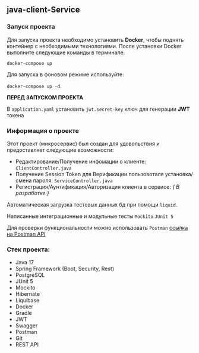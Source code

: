 ## java-client-Service

### Запуск проекта


Для запуска проекта необходимо установить **Docker**, чтобы поднять контейнер с необходимыми технологиями.
После установки Docker выполните следующие команды в терминале:

`docker-compose up`

Для запуска в фоновом режиме используйте:

`docker-compose up -d`.

**ПЕРЕД ЗАПУСКОМ ПРОЕКТА**

В `application.yaml` установить `jwt.secret-key` ключ для генерации **JWT** токена

### Информация о проекте

Этот проект (микросервис) был создан для удовольствия и предоставляет следующие возможности:
- Редактирование/Получение инфомации о клиенте: `ClientController.java`
- Получение Session Token для Верификации пользовоталя установка/смена пароля: `ServiceController.java`
- Регистрация/Аунтификация/Авторизация клиента в сервисе: *{ В разработке }*

Автоматическая загрузка тестовых данных бд при помощи `liquid`.

Написанные интеграционные и модульные тесты `Mockito` `JUnit 5`

Для проверки функциональности можно использовать `Postman` [ссылка на Postman API](https://documenter.getpostman.com/view/31895087/2sA35G21aa)

### Стек проекта:

- Java 17
- Spring Framework (Boot, Security, Rest)
- PostgreSQL
- JUnit 5
- Mockito
- Hibernate
- Liquibase
- Docker
- Gradle
- JWT
- Swagger
- Postman
- Git
- REST API